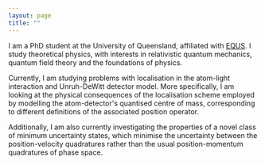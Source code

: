 ```yaml
---
layout: page
title: ""
---
```


I am a PhD student at the University of Queensland, affiliated with [EQUS](https://equs.org/users/evan-gale). I study theoretical physics,
with interests in relativistic quantum mechanics, quantum field theory and the foundations of physics.

Currently, I am studying problems with localisation in the atom-light interaction and Unruh-DeWitt detector model. More specifically,
I am looking at the physical consequences of the localisation scheme employed by modelling the atom-detector's quantised centre of mass,
corresponding to different definitions of the associated position operator.

Additionally, I am also currently investigating the properties of a novel class of minimum uncertainty states,
which minimise the uncertainty between the position-velocity quadratures rather than the usual position-momentum quadratures of phase space.
